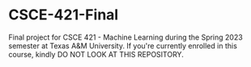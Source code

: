 # CSCE-421-Final
Final project for CSCE 421 - Machine Learning during the Spring 2023 semester at Texas A&amp;M University. If you're currently enrolled in this course, kindly DO NOT LOOK AT THIS REPOSITORY.
